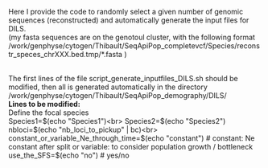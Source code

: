 Here I provide the code to randomly select a given number of genomic sequences (reconstructed) and automatically generate the input files for DILS.<br>
(my fasta sequences are on the genotoul cluster, with the following format  /work/genphyse/cytogen/Thibault/SeqApiPop_completevcf/Species/reconstr_speces_chrXXX.bed.tmp/*.fasta )<br><br>

The first lines of the file script_generate_inputfiles_DILS.sh should be modified, then all is generated automatically in the directory /work/genphyse/cytogen/Thibault/SeqApiPop_demography/DILS/<br>
<b>Lines to be modified:</b><br>
Define the focal species<br>
Species1=$(echo "Species1")<br>
Species2=$(echo "Species2")<br>
nbloci=$(echo "nb_loci_to_pickup" | bc)<br>
constant_or_variable_Ne_through_time=$(echo "constant") # constant: Ne constant after split or variable: to consider population growth / bottleneck<br>
use_the_SFS=$(echo "no") # yes/no<br>
